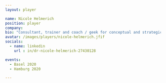 ```yaml
---
layout: player

name: Nicole Helmerich
position: player
company: 
bio: "Consultant, trainer and coach / geek for conceptual and strategic planning"
avatar: /images/players/nicole-helmerich.jfif
socials:
  - name: linkedin
    url : in/dr-nicole-helmerich-27430128

events:
  - Basel 2020
  - Hamburg 2020

---
```

